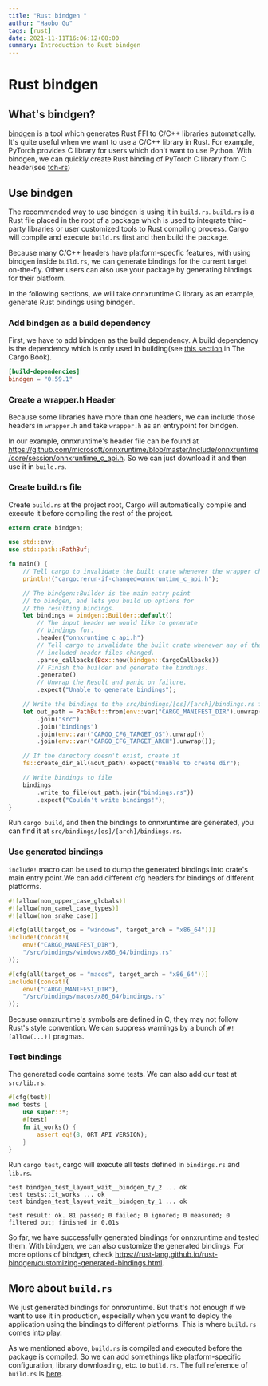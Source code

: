 ```yaml
---
title: "Rust bindgen "
author: "Haobo Gu"
tags: [rust]
date: 2021-11-11T16:06:12+08:00
summary: Introduction to Rust bindgen
---
```

# Rust bindgen

## What's bindgen?
[bindgen](https://github.com/rust-lang/rust-bindgen) is a tool which generates Rust FFI to C/C++ libraries automatically. It's quite useful when we want to use a C/C++ library in Rust. For example, PyTorch provides C library for users which don't want to use Python. With bindgen, we can quickly create Rust binding of PyTorch C library from C header(see [tch-rs](https://github.com/LaurentMazare/tch-rs))

## Use bindgen
The recommended way to use bindgen is using it in `build.rs`. `build.rs` is a Rust file placed in the root of a package which is used to integrate third-party libraries or user customized tools to Rust compiling process. Cargo will compile and execute `build.rs` first and then build the package.

Because many C/C++ headers have platform-specfic features, with using bindgen inside `build.rs`, we can generate bindings for the current target on-the-fly. Other users can also use your package by generating bindings for their platform.

In the following sections, we will take onnxruntime C library as an example, generate Rust bindings using bindgen.

### Add bindgen as a build dependency
First, we have to add bindgen as the build dependency. A build dependency is the dependency which is only used in building(see [this section](https://doc.rust-lang.org/cargo/reference/specifying-dependencies.html) in The Cargo Book).
```toml
[build-dependencies]
bindgen = "0.59.1"
```

### Create a wrapper.h Header
Because some libraries have more than one headers, we can include those headers in `wrapper.h` and take `wrapper.h` as an entrypoint for bindgen. 

In our example, onnxruntime's header file can be found at https://github.com/microsoft/onnxruntime/blob/master/include/onnxruntime/core/session/onnxruntime_c_api.h. So we can just download it and then use it in `build.rs`.

### Create build.rs file
Create `build.rs` at the project root, Cargo will automatically compile and execute it before compiling the rest of the project.

```rust
extern crate bindgen;

use std::env;
use std::path::PathBuf;

fn main() {
    // Tell cargo to invalidate the built crate whenever the wrapper changes
    println!("cargo:rerun-if-changed=onnxruntime_c_api.h");

    // The bindgen::Builder is the main entry point
    // to bindgen, and lets you build up options for
    // the resulting bindings.
    let bindings = bindgen::Builder::default()
        // The input header we would like to generate
        // bindings for.
        .header("onnxruntime_c_api.h")
        // Tell cargo to invalidate the built crate whenever any of the
        // included header files changed.
        .parse_callbacks(Box::new(bindgen::CargoCallbacks))
        // Finish the builder and generate the bindings.
        .generate()
        // Unwrap the Result and panic on failure.
        .expect("Unable to generate bindings");

    // Write the bindings to the src/bindings/[os]/[arch]/bindings.rs file.
    let out_path = PathBuf::from(env::var("CARGO_MANIFEST_DIR").unwrap())
        .join("src")
        .join("bindings")
        .join(env::var("CARGO_CFG_TARGET_OS").unwrap())
        .join(env::var("CARGO_CFG_TARGET_ARCH").unwrap());

    // If the directory doesn't exist, create it
    fs::create_dir_all(&out_path).expect("Unable to create dir");

    // Write bindings to file
    bindings
        .write_to_file(out_path.join("bindings.rs"))
        .expect("Couldn't write bindings!");
}
```
Run `cargo build`, and then the bindings to onnxruntime are generated, you can find it at `src/bindings/[os]/[arch]/bindings.rs`.

### Use generated bindings
`include!` macro can be used to dump the generated bindings into crate's main entry point.We can add different cfg headers for bindings of different platforms.

```rust
#![allow(non_upper_case_globals)]
#![allow(non_camel_case_types)]
#![allow(non_snake_case)]

#[cfg(all(target_os = "windows", target_arch = "x86_64"))]
include!(concat!(
    env!("CARGO_MANIFEST_DIR"),
    "/src/bindings/windows/x86_64/bindings.rs"
));

#[cfg(all(target_os = "macos", target_arch = "x86_64"))]
include!(concat!(
    env!("CARGO_MANIFEST_DIR"),
    "/src/bindings/macos/x86_64/bindings.rs"
));
``` 
Because onnxruntime's symbols are defined in C, they may not follow Rust's style convention. We can suppress warnings by a bunch of `#![allow(...)]` pragmas.

### Test bindings
The generated code contains some tests. We can also add our test at `src/lib.rs`:
```rust
#[cfg(test)]
mod tests {
    use super::*;
    #[test]
    fn it_works() {
        assert_eq!(8, ORT_API_VERSION);
    }
}
```
Run `cargo test`, cargo will execute all tests defined in `bindings.rs` and `lib.rs`.
```
test bindgen_test_layout_wait__bindgen_ty_2 ... ok
test tests::it_works ... ok
test bindgen_test_layout_wait__bindgen_ty_1 ... ok

test result: ok. 81 passed; 0 failed; 0 ignored; 0 measured; 0 filtered out; finished in 0.01s
```

So far, we have successfully generated bindings for onnxruntime and tested them. With bindgen, we can also customize the generated bindings. For more options of bindgen, check https://rust-lang.github.io/rust-bindgen/customizing-generated-bindings.html.

## More about `build.rs`
We just generated bindings for onnxruntime. But that's not enough if we want to use it in production, especially when you want to deploy the application using the bindings to different platforms. This is where `build.rs` comes into play.

As we mentioned above, `build.rs` is compiled and executed before the package is compiled. So we can add somethings like platform-specific configuration, library downloading, etc. to `build.rs`. The full reference of `build.rs` is [here](https://doc.rust-lang.org/cargo/reference/build-scripts.html).


